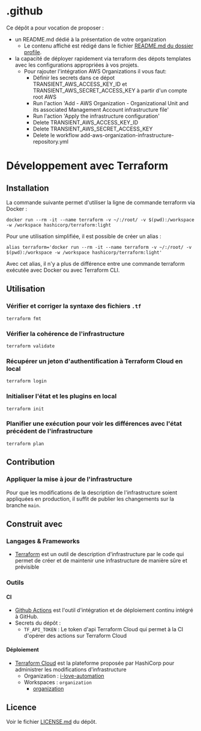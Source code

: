 # .github

Ce dépôt a pour vocation de proposer :
  - un README.md dédié à la présentation de votre organization
    - Le contenu affiché est rédigé dans le fichier [README.md du dossier profile](./profile/README.md).
  - la capacité de déployer rapidement via terraform des dépots templates avec les configurations appropriées à vos projets.
    - Pour rajouter l'intégration AWS Organizations il vous faut:
      - Définir les secrets dans ce dépot TRANSIENT_AWS_ACCESS_KEY_ID et TRANSIENT_AWS_SECRET_ACCESS_KEY à partir d'un compte root AWS
      - Run l'action 'Add - AWS Organization - Organizational Unit and its associated Management Account infrastructure file'
      - Run l'action 'Apply the infrastructure configuration'
      - Delete TRANSIENT_AWS_ACCESS_KEY_ID
      - Delete TRANSIENT_AWS_SECRET_ACCESS_KEY
      - Delete le workflow add-aws-organization-infrastructure-repository.yml




# Développement avec Terraform

## Installation

La commande suivante permet d'utiliser la ligne de commande terraform via Docker :
```shell
docker run --rm -it --name terraform -v ~/:/root/ -v $(pwd):/workspace -w /workspace hashicorp/terraform:light
```

Pour une utilisation simplifiée, il est possible de créer un alias :
```shell
alias terraform='docker run --rm -it --name terraform -v ~/:/root/ -v $(pwd):/workspace -w /workspace hashicorp/terraform:light'
```

Avec cet alias, il n'y a plus de différence entre une commande terraform exécutée avec Docker ou avec Terraform CLI.

## Utilisation

### Vérifier et corriger la syntaxe des fichiers `.tf`

```shell
terraform fmt
```

### Vérifier la cohérence de l'infrastructure

```shell
terraform validate
```

### Récupérer un jeton d'authentification à Terraform Cloud en local

```shell
terraform login
```

### Initialiser l'état et les plugins en local

```shell
terraform init
```

### Planifier une exécution pour voir les différences avec l'état précédent de l'infrastructure

```shell
terraform plan
```

## Contribution

### Appliquer la mise à jour de l'infrastructure

Pour que les modifications de la description de l'infrastructure soient appliquées en production, il suffit de publier les changements sur la branche `main`.

## Construit avec

### Langages & Frameworks

- [Terraform](https://www.terraform.io/) est un outil de description d'infrastructure par le code qui permet de créer et de maintenir une infrastructure de manière sûre et prévisible

### Outils

#### CI

- [Github Actions](https://docs.github.com/en/actions) est l'outil d'intégration et de déploiement continu intégré à GitHub.
- Secrets du dépôt :
  - `TF_API_TOKEN` : Le token d'api Terraform Cloud qui permet à la CI d'opérer des actions sur Terraform Cloud

#### Déploiement

- [Terraform Cloud](https://app.terraform.io/) est la plateforme proposée par HashiCorp pour administrer les modifications d'infrastructure
  - Organization : [i-love-automation](https://app.terraform.io/app/i-love-automation/workspaces)
  - Workspaces : `organization`
    - [organization](https://app.terraform.io/app/i-love-automation/workspaces/organization)


## Licence

Voir le fichier [LICENSE.md](./LICENSE.md) du dépôt.